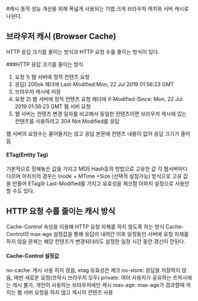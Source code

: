 #캐시 동작
성능 개선을 위해 폭넓게 사용되는 기법
크게 브라우저 캐치와 서버 캐시로 나뉜다.

## 브라우저 캐시 (Browser Cache)
HTTP 응답 크기를 줄이는 방식과 HTTP 요청 수를 줄이는 방식이 있다.

###HTTP 응답 크기를 줄이는 방식
1. 요청 1) 웹 서버에 정적 컨텐츠 요청
2. 응답) 200ok 헤더에 Last-Modified:Mon, 22 Jul 2019 01:56:23 GMT
3. 브라우저 캐시에 저장
4. 요청 2) 웹 서버에 정적 컨텐츠 요청 헤더에 if-Modified-Since: Mon, 22 Jul 2019 01:56:23 GMT 웹 서버 요청
5. 웹 서버는  컨텐츠 변경 일자를 비교해서 동일한 컨텐츠이면 브라우저 캐시에 있는 컨텐츠를 사용하라고 304 Not Modified를 응답

웹 서버의 요청수는 줄어들지는 않고 응답 본문에 컨텐츠 내용이 없어 응답 크기가 줄어듬

#### ETag(Entity Tag)
기본적으로 정해놓은 값을 가지고 MD5 Hash등의 방법으로 고유한 값
각 웹서버마다 다르며 아치치의 경우는 Inode + MTime +Size (선택적 설정가능) 방식으로 고유 값을 만들어 ETag와 Last-Modified를 가지고 유효성을 체크함
아파치 설정으로 사용안할 수도 있다.

## HTTP 요청 수를 줄이는 캐시 방식
Cache-Control 속성을 이용해 HTTP 요청 자체를 하지 않도록 하는 방식
Cache-Control의 max-age 설정값을 통해 응답이 내려간 이후 일정동안 서버에 요청 자체를 하지 않음
문제는 해당 컨텐츠가 변경되더라도 설정한 일정 시간 동안 갱신이 안된다.

#### Cache-Control 설정값
no-cache: 캐시 사용 하지 않음, etag 유효성은 체크
no-store: 응답을 저장하지 않음, 매번 새로운 요청(프락시 브라우저 모두)
private: 여러 사용자가 공유하는 프락시에는 캐시 불가, 개인이 사용하는 브라우저에만 캐시
max-age: max-age가 경과할때 까지는 웹 서버 요청을 하지 않고 캐시의 컨텐츠 사용